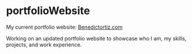# portfolioWebsite
My current portfolio website: [Benedictortiz.com](https://benedictortiz.com/)

Working on an updated portfolio website to showcase who I am, my skills, projects, and work experience.